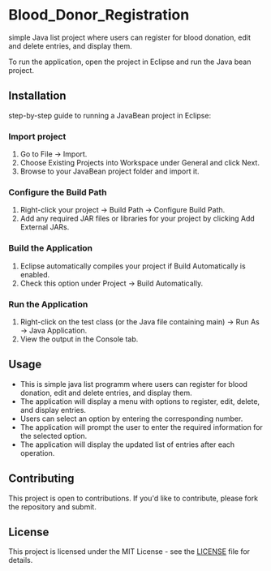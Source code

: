 # Blood_Donor_Registration
simple Java list project where users can register for blood donation, edit and delete entries, and display them.

To run the application, open the project in Eclipse and run the Java bean project.

## Installation
step-by-step guide to running a JavaBean project in Eclipse:
### Import project 

1. Go to File → Import.
2. Choose Existing Projects into Workspace under General and click Next.
3. Browse to your JavaBean project folder and import it.

### Configure the Build Path
1. Right-click your project → Build Path → Configure Build Path.
2. Add any required JAR files or libraries for your project by clicking Add External JARs.

### Build the Application
1. Eclipse automatically compiles your project if Build Automatically is enabled.
2. Check this option under Project → Build Automatically.

### Run the Application
1. Right-click on the test class (or the Java file containing main) → Run As → Java Application.
2. View the output in the Console tab.

## Usage
 - This is simple java list programm where users can register for blood donation, edit and delete entries, and display them.
 - The application will display a menu with options to register, edit, delete, and display entries.
 - Users can select an option by entering the corresponding number.
 - The application will prompt the user to enter the required information for the selected option.
 - The application will display the updated list of entries after each operation.

## Contributing
This project is open to contributions. If you'd like to contribute, please fork the repository and submit.

## License
This project is licensed under the MIT License - see the [LICENSE](LICENSE) file for details.
